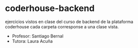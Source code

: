 # coderhouse-backend

ejercicios vistos en clase del curso de backend de la plataforma coderhouse
cada carpeta corresponse a una clase vista.

- Profesor: Santiago Bernal
- Tutora: Laura Acuña

